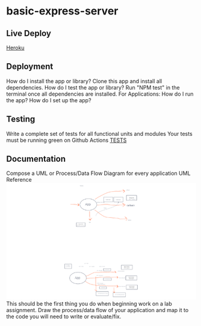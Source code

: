 # basic-express-server

## Live Deploy
[Heroku](https://)

## Deployment
How do I install the app or library?
Clone this app and install all dependencies.
How do I test the app or library?
Run "NPM test" in the terminal once all dependencies are installed.
For Applications:
How do I run the app?
How do I set up the app?

## Testing
Write a complete set of tests for all functional units and modules
Your tests must be running green on Github Actions
[TESTS](./__tests__)

## Documentation
Compose a UML or Process/Data Flow Diagram for every application
UML Reference
![Lab02](img/lab2.png)
This should be the first thing you do when beginning work on a lab assignment.
Draw the process/data flow of your application and map it to the code you will need to write or evaluate/fix.
